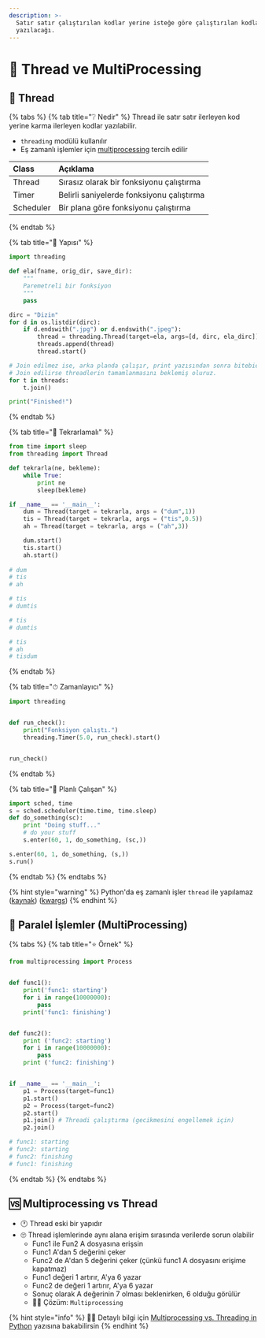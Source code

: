 ```yaml
---
description: >-
  Satır satır çalıştırılan kodlar yerine isteğe göre çalıştırılan kodların nasıl
  yazılacağı.
---
```


# 💫 Thread ve MultiProcessing

## 🌅 Thread

{% tabs %}
{% tab title="❔ Nedir" %}
Thread ile satır satır ilerleyen kod yerine karma ilerleyen kodlar yazılabilir.

* `threading` modülü kullanılır
* Eş zamanlı işlemler için [multiprocessing]() tercih edilir

| Class | Açıklama |
| :--- | :--- |
| Thread | Sırasız olarak bir fonksiyonu çalıştırma |
| Timer | Belirli saniyelerde fonksiyonu çalıştırma |
| Scheduler | Bir plana göre fonksiyonu çalıştırma |
{% endtab %}

{% tab title="🧱 Yapısı" %}
```python
import threading

def ela(fname, orig_dir, save_dir):
    """
    Paremetreli bir fonksiyon
    """
    pass

dirc = "Dizin"
for d in os.listdir(dirc):
    if d.endswith(".jpg") or d.endswith(".jpeg"):
        thread = threading.Thread(target=ela, args=[d, dirc, ela_dirc])
        threads.append(thread)
        thread.start()

# Join edilmez ise, arka planda çalışır, print yazısından sonra bitebiebilir
# Join edilirse threadlerin tamamlanmasını beklemiş oluruz.
for t in threads:
    t.join()

print("Finished!")
```
{% endtab %}

{% tab title="💫 Tekrarlamalı" %}
```python
from time import sleep
from threading import Thread

def tekrarla(ne, bekleme):
    while True:
        print ne
        sleep(bekleme)

if __name__ == '__main__':
    dum = Thread(target = tekrarla, args = ("dum",1))
    tis = Thread(target = tekrarla, args = ("tis",0.5))
    ah = Thread(target = tekrarla, args = ("ah",3))

    dum.start()
    tis.start()
    ah.start()
    
# dum
# tis
# ah

# tis
# dumtis

# tis
# dumtis

# tis
# ah
# tisdum
```
{% endtab %}

{% tab title="⏱ Zamanlayıcı" %}
```python
import threading


def run_check():
    print("Fonksiyon çalıştı.")
    threading.Timer(5.0, run_check).start()


run_check()
```
{% endtab %}

{% tab title="🎌 Planlı Çalışan" %}
```python
import sched, time
s = sched.scheduler(time.time, time.sleep)
def do_something(sc):
    print "Doing stuff..."
    # do your stuff
    s.enter(60, 1, do_something, (sc,))

s.enter(60, 1, do_something, (s,))
s.run()
```
{% endtab %}
{% endtabs %}

{% hint style="warning" %}
Python'da eş zamanlı işler `thread` ile yapılamaz \([kaynak](https://stackoverflow.com/questions/7207309/python-how-can-i-run-python-functions-in-parallel/7207336#7207336)\) \([kwargs](https://stackoverflow.com/a/32717920/9770490)\)
{% endhint %}

## 🌃 Paralel İşlemler \(MultiProcessing\)

{% tabs %}
{% tab title="⭐ Örnek" %}
```python
from multiprocessing import Process


def func1():
    print('func1: starting')
    for i in range(10000000):
        pass
    print('func1: finishing')


def func2():
    print ('func2: starting')
    for i in range(10000000):
        pass
    print ('func2: finishing')


if __name__ == '__main__':
    p1 = Process(target=func1)
    p1.start()
    p2 = Process(target=func2)
    p2.start()
    p1.join() # Threadi çalıştırma (gecikmesini engellemek için)
    p2.join()

# func1: starting
# func2: starting
# func2: finishing
# func1: finishing
```
{% endtab %}
{% endtabs %}

## 🆚 Multiprocessing vs Thread

* 🕐 Thread eski bir yapıdır
* 🙄 Thread işlemlerinde aynı alana erişim sırasında verilerde sorun olabilir
  * Func1 ile Fun2 A dosyasına erişsin
  * Func1 A'dan 5 değerini çeker
  * Func2 de A'dan 5 değerini çeker \(çünkü func1 A dosyasını erişime kapatmaz\)
  * Func1 değeri 1 artırır, A'ya 6 yazar
  * Func2 de değeri 1 artırır, A'ya 6 yazar
  * Sonuç olarak A değerinin 7 olması beklenirken, 6 olduğu görülür
  * 👨‍🔧 Çözüm: `Multiprocessing`

{% hint style="info" %}
‍🧙‍♂ Detaylı bilgi için [Multiprocessing vs. Threading in Python](https://timber.io/blog/multiprocessing-vs-multithreading-in-python-what-you-need-to-know/) yazısına bakabilirsin
{% endhint %}

